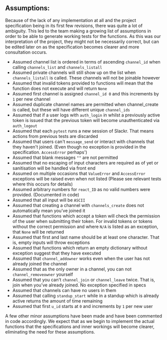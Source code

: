 ## Assumptions:
Because of the lack of any implementation at all and the project specification being in its first few revisions, there was quite a lot of ambiguity. This led to the team making a growing list of assumptions in order to be able to generate working tests for the functions. As this was our interpretation of the project, they might not be necessarily correct, but can be edited later on as the specification becomes clearer and more consultation occurs. 

* Assumed channel list is ordered in terms of ascending `channel_id` when calling `channels_list` and `channels_listall`
* Assumed private channels will still show up on the list when `channels_listall` is called. These channels will not be joinable however
* Assumed that invalid tokens provided to functions will mean that the function does not execute and will return `None`
* Assumed first channel is assigned `channel_id 0` and this increments by `1` per new channel
* Assumed duplicate channel names are permitted when channel_create is called, but these will have different unique `channel_ids`
* Assumed that if a user logs with `auth_login` in whilst a previously active token is issued that the previous token will become unauthenticated via `auth_logout`
* Assumed that each `pytest` runs a new session of Slackr. That means actions from previous tests are discarded
* Assumed that users can't `message_send` or interact with channels that they haven't joined. (Even though no exception is provided in the specification. `AccessError` perhaps')
* Assumed that blank messages `""` are not permitted
* Assumed that no escaping of input characters are required as of yet or sanitisation will be handled via front end
* Assumed on multiple occasions that `ValueError` and `AccessError` exceptions will be raised even when not listed (Please see relevant tests where this occurs for details)
* Assumed arbitrary numbers for `react_ID` as no valid numbers were provided. (Documented in code)
* Assumed that all input will be `ASCII`
* Assumed that creating a channel with `channels_create` does not automatically mean you've joined it
* Assumed that functions which accept a token will check the permission of the user when submitting their token. For invalid tokens or tokens without the correct permission and where `N/A` is listed as an exception, that `None` will be returned
* Assumed that first and last name should be at least one character. That is, empty inputs will throw exceptions
* Assumed that functions which return an empty dictionary without exception suggest that they have executed
* Assumed that `channel_addowner` works even when the user has not already joined the channel 
* Assumed that as the only owner in a channel, you can not `channel_removeowner` yourself
* Assumed that you can't `channel_join` or `channel_leave` twice. That is, join when you've already joined. No exception specified in specs
* Assumed that channels can have no users in them
* Assumed that calling `standup_start` while in a standup which is already active returns the amount of time remaining
* Assumed that first `u_id` starts at `0` and increments by `1` per new user

A few other minor assumptions have been made and have been commented in code accordingly. We expect that as we begin to implement the actual functions that the specifications and inner workings will become clearer, eliminating the need for these assumptions.
